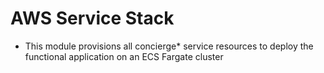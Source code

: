 # AWS Service Stack

- This module provisions all concierge* service resources to deploy the functional application on an ECS Fargate cluster

